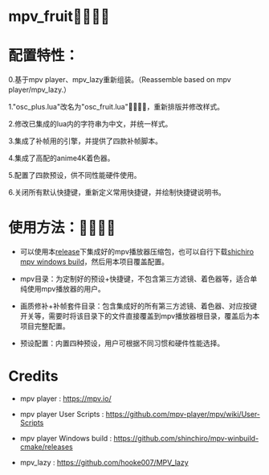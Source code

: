 # mpv_fruit🍉🍌🍓🍎

# 配置特性：

0.基于mpv player、mpv_lazy重新组装。（Reassemble based on mpv player/mpv_lazy.）

1."osc_plus.lua"改名为"osc_fruit.lua"🍉🍌🍓🍎，重新排版并修改样式。

2.修改已集成的lua内的字符串为中文，并统一样式。

3.集成了补帧用的引擎，并提供了四款补帧脚本。

4.集成了高配的anime4K着色器。

5.配置了四款预设，供不同性能硬件使用。

6.关闭所有默认快捷键，重新定义常用快捷键，并绘制快捷键说明书。

# 使用方法：🍉🍌🍓🍎

* 可以使用本[release](https://github.com/redomCL/mpv_fruit/releases)下集成好的mpv播放器压缩包，也可以自行下载[shichiro mpv windows build](https://github.com/shinchiro/mpv-winbuild-cmake/releases)，然后用本项目覆盖配置。

* mpv目录：为定制好的预设+快捷键，不包含第三方滤镜、着色器等，适合单纯使用mpv播放器的用户。
  
* 画质修补+补帧套件目录：包含集成好的所有第三方滤镜、着色器、对应按键开关等，需要时将该目录下的文件直接覆盖到mpv播放器根目录，覆盖后为本项目完整配置。

* 预设配置：内置四种预设，用户可根据不同习惯和硬件性能选择。


# Credits

* mpv player : https://mpv.io/

* mpv player User Scripts : https://github.com/mpv-player/mpv/wiki/User-Scripts

* mpv player Windows build : https://github.com/shinchiro/mpv-winbuild-cmake/releases

* mpv_lazy : https://github.com/hooke007/MPV_lazy
